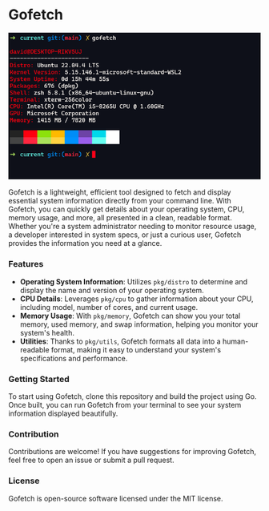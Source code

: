 # Gofetch

![Gofetch Screenshot](/assets/screenshot.png)


Gofetch is a lightweight, efficient tool designed to fetch and display essential system information directly from your command line. With Gofetch, you can quickly get details about your operating system, CPU, memory usage, and more, all presented in a clean, readable format. Whether you're a system administrator needing to monitor resource usage, a developer interested in system specs, or just a curious user, Gofetch provides the information you need at a glance.

### Features
- **Operating System Information**: Utilizes `pkg/distro` to determine and display the name and version of your operating system.
- **CPU Details**: Leverages `pkg/cpu` to gather information about your CPU, including model, number of cores, and current usage.
- **Memory Usage**: With `pkg/memory`, Gofetch can show you your total memory, used memory, and swap information, helping you monitor your system's health.
- **Utilities**: Thanks to `pkg/utils`, Gofetch formats all data into a human-readable format, making it easy to understand your system's specifications and performance.

### Getting Started
To start using Gofetch, clone this repository and build the project using Go. Once built, you can run Gofetch from your terminal to see your system information displayed beautifully.

### Contribution
Contributions are welcome! If you have suggestions for improving Gofetch, feel free to open an issue or submit a pull request.

### License
Gofetch is open-source software licensed under the MIT license.
